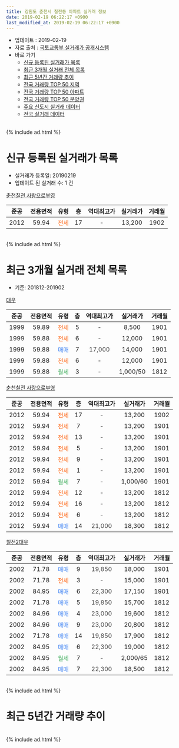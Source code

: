 ```yaml
---
title: 강원도 춘천시 칠전동 아파트 실거래 정보
date: 2019-02-19 06:22:17 +0900
last_modified_at: 2019-02-19 06:22:17 +0900
---
```


* 업데이트 : 2019-02-19
* 자료 출처 : [국토교통부 실거래가 공개시스템](http://rt.molit.go.kr)
* 바로 가기
    * [신규 등록된 실거래가 목록](#신규-등록된-실거래가-목록)
    * [최근 3개월 실거래 전체 목록](#최근-3개월-실거래-전체-목록)
    * [최근 5년간 거래량 추이](#최근-5년간-거래량-추이)
    * [전국 거래량 TOP 50 지역](https://inasie.github.io/apt-trade-info/최근-3개월-전국에서-가장-거래가-많이-발생한-지역)
    * [전국 거래량 TOP 50 아파트](https://inasie.github.io/apt-trade-info/최근-3개월-전국에서-가장-거래가-많이-발생한-아파트)
    * [전국 거래량 TOP 50 분양권](https://inasie.github.io/apt-trade-info/최근-3개월-전국에서-가장-거래가-많이-발생한-분양권)
    * [주요 신도시 실거래 데이터](https://inasie.github.io/apt-trade-info/주요-신도시)
    * [전국 실거래 데이터](https://inasie.github.io/apt-trade-info/전국)
<br>
{% include ad.html %}
<br>

# 신규 등록된 실거래가 목록
* 실거래가 등록일: 20190219
* 업데이트 된 실거래 수: 1 건


[춘천칠전 사랑으로부영](https://search.naver.com/search.naver?query=%EA%B0%95%EC%9B%90%EB%8F%84+%EC%B6%98%EC%B2%9C%EC%8B%9C+%EC%B9%A0%EC%A0%84%EB%8F%99+%EC%B6%98%EC%B2%9C%EC%B9%A0%EC%A0%84+%EC%82%AC%EB%9E%91%EC%9C%BC%EB%A1%9C%EB%B6%80%EC%98%81)

|준공|전용면적|유형|층|역대최고가|실거래가|거래월|
|:---:|:---:|:---:|:---:|:---:|:---:|:---:|
|2012|59.94|<span style="color:#ff5a00">전세</span>|17|<span style="color:#444444">-</span>|13,200|1902|


<br>
{% include ad.html %}
<br>

# 최근 3개월 실거래 전체 목록
* 기준: 201812-201902


[대우](https://search.naver.com/search.naver?query=%EA%B0%95%EC%9B%90%EB%8F%84+%EC%B6%98%EC%B2%9C%EC%8B%9C+%EC%B9%A0%EC%A0%84%EB%8F%99+%EB%8C%80%EC%9A%B0)

|준공|전용면적|유형|층|역대최고가|실거래가|거래월|
|:---:|:---:|:---:|:---:|:---:|:---:|:---:|
|1999|59.89|<span style="color:#ff5a00">전세</span>|5|<span style="color:#444444">-</span>|8,500|1901|
|1999|59.88|<span style="color:#ff5a00">전세</span>|6|<span style="color:#444444">-</span>|12,000|1901|
|1999|59.88|<span style="color:#4285f3">매매</span>|7|<span style="color:#444444">17,000</span>|14,000|1901|
|1999|59.88|<span style="color:#ff5a00">전세</span>|6|<span style="color:#444444">-</span>|12,000|1901|
|1999|59.88|<span style="color:#34a853">월세</span>|3|<span style="color:#444444">-</span>|1,000/50|1812|

[춘천칠전 사랑으로부영](https://search.naver.com/search.naver?query=%EA%B0%95%EC%9B%90%EB%8F%84+%EC%B6%98%EC%B2%9C%EC%8B%9C+%EC%B9%A0%EC%A0%84%EB%8F%99+%EC%B6%98%EC%B2%9C%EC%B9%A0%EC%A0%84+%EC%82%AC%EB%9E%91%EC%9C%BC%EB%A1%9C%EB%B6%80%EC%98%81)

|준공|전용면적|유형|층|역대최고가|실거래가|거래월|
|:---:|:---:|:---:|:---:|:---:|:---:|:---:|
|2012|59.94|<span style="color:#ff5a00">전세</span>|17|<span style="color:#444444">-</span>|13,200|1902|
|2012|59.94|<span style="color:#ff5a00">전세</span>|7|<span style="color:#444444">-</span>|13,200|1901|
|2012|59.94|<span style="color:#ff5a00">전세</span>|13|<span style="color:#444444">-</span>|13,200|1901|
|2012|59.94|<span style="color:#ff5a00">전세</span>|5|<span style="color:#444444">-</span>|13,200|1901|
|2012|59.94|<span style="color:#ff5a00">전세</span>|9|<span style="color:#444444">-</span>|13,200|1901|
|2012|59.94|<span style="color:#ff5a00">전세</span>|1|<span style="color:#444444">-</span>|13,200|1901|
|2012|59.94|<span style="color:#34a853">월세</span>|7|<span style="color:#444444">-</span>|1,000/60|1901|
|2012|59.94|<span style="color:#ff5a00">전세</span>|12|<span style="color:#444444">-</span>|13,200|1812|
|2012|59.94|<span style="color:#ff5a00">전세</span>|16|<span style="color:#444444">-</span>|13,200|1812|
|2012|59.94|<span style="color:#ff5a00">전세</span>|6|<span style="color:#444444">-</span>|13,200|1812|
|2012|59.94|<span style="color:#4285f3">매매</span>|14|<span style="color:#444444">21,000</span>|18,300|1812|

[칠전2대우](https://search.naver.com/search.naver?query=%EA%B0%95%EC%9B%90%EB%8F%84+%EC%B6%98%EC%B2%9C%EC%8B%9C+%EC%B9%A0%EC%A0%84%EB%8F%99+%EC%B9%A0%EC%A0%842%EB%8C%80%EC%9A%B0)

|준공|전용면적|유형|층|역대최고가|실거래가|거래월|
|:---:|:---:|:---:|:---:|:---:|:---:|:---:|
|2002|71.78|<span style="color:#4285f3">매매</span>|9|<span style="color:#444444">19,850</span>|18,000|1901|
|2002|71.78|<span style="color:#ff5a00">전세</span>|3|<span style="color:#444444">-</span>|15,000|1901|
|2002|84.95|<span style="color:#4285f3">매매</span>|6|<span style="color:#444444">22,300</span>|17,150|1901|
|2002|71.78|<span style="color:#4285f3">매매</span>|5|<span style="color:#444444">19,850</span>|15,700|1812|
|2002|84.96|<span style="color:#4285f3">매매</span>|4|<span style="color:#444444">23,000</span>|19,600|1812|
|2002|84.96|<span style="color:#4285f3">매매</span>|9|<span style="color:#444444">23,000</span>|20,800|1812|
|2002|71.78|<span style="color:#4285f3">매매</span>|14|<span style="color:#444444">19,850</span>|17,900|1812|
|2002|84.95|<span style="color:#4285f3">매매</span>|6|<span style="color:#444444">22,300</span>|19,000|1812|
|2002|84.95|<span style="color:#34a853">월세</span>|7|<span style="color:#444444">-</span>|2,000/65|1812|
|2002|84.95|<span style="color:#4285f3">매매</span>|7|<span style="color:#444444">22,300</span>|18,500|1812|


<br>
{% include ad.html %}
<br>

# 최근 5년간 거래량 추이


<div style="width:100%;">
    <canvas id="deal_progress" height="200"></canvas>
</div>

<script>
new Chart(document.getElementById("deal_progress"), {
    type: 'line',
    data: {
        labels: ['201402','201403','201404','201405','201406','201407','201408','201409','201410','201411','201412','201501','201502','201503','201504','201505','201506','201507','201508','201509','201510','201511','201512','201601','201602','201603','201604','201605','201606','201607','201608','201609','201610','201611','201612','201701','201702','201703','201704','201705','201706','201707','201708','201709','201710','201711','201712','201801','201802','201803','201804','201805','201806','201807','201808','201809','201810','201811','201812','201901','201902'],
        datasets: [{
            label: '매매',
            pointRadius: 1,
            data: [7, 7, 9, 11, 5, 3, 4, 9, 10, 6, 5, 6, 11, 14, 17, 16, 16, 11, 8, 8, 21, 6, 9, 6, 15, 10, 11, 18, 8, 9, 8, 6, 7, 22, 7, 7, 11, 5, 8, 6, 5, 9, 8, 1, 5, 3, 7, 8, 7, 3, 4, 3, 4, 6, 6, 5, 4, 2, 7, 3, 0],
            borderColor: "rgba(255, 201, 14, 1)",
            backgroundColor: "rgba(255, 201, 14, 0.5)",
            fill: false,
            lineTension: 0
        },{
            label: '전월세',
            pointRadius: 1,
            data: [17, 15, 7, 3, 2, 6, 7, 3, 4, 9, 8, 17, 9, 9, 5, 5, 8, 6, 5, 3, 13, 12, 9, 9, 7, 9, 11, 7, 5, 3, 4, 6, 4, 7, 12, 8, 7, 2, 6, 5, 4, 3, 9, 9, 6, 8, 14, 11, 13, 10, 13, 6, 5, 8, 1, 5, 6, 6, 5, 10, 1],
            borderColor: "rgba(0, 141, 185, 1)",
            backgroundColor: "rgba(0, 141, 185, 0.5)",
            fill: false,
            lineTension: 0
        }
        ]
    },
    options: {
        responsive: true,
        title: {
            display: false
        },
        tooltips: {
            mode: 'index',
            intersect: false
        },
        hover: {
            mode: 'nearest',
            intersect: true
        },
        scales: {
            xAxes: [{
                display: true,
                scaleLabel: {
                    display: true,
                    labelString: '년/월'
                }
            }],
            yAxes: [{
                display: true,
                ticks: {
                    suggestedMin: 0,
                },
                scaleLabel: {
                    display: true,
                    labelString: '실거래 수'
                }
            }]
        }
    }
});

</script>


<br>
{% include ad.html %}
<br>


